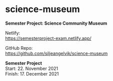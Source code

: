 # science-museum
**Semester Project: Science Community Museum**

Netlify: <br>
https://semesterproject-exam.netlify.app/

GitHub Repo: <br>
https://github.com/siljeangelvik/science-museum

**Semester Project** <br> 
Start: 22. November 2021 <br>
Finish: 17. December 2021